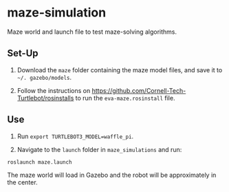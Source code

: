 # maze-simulation
Maze world and launch file to test maze-solving algorithms.

## Set-Up

1. Download the ```maze``` folder containing the maze model files, and save it to ```~/. gazebo/models```.

2. Follow the instructions on https://github.com/Cornell-Tech-Turtlebot/rosinstalls to run the ```eva-maze.rosinstall``` 
file.

## Use

1. Run  ```export TURTLEBOT3_MODEL=waffle_pi```.

2. Navigate to the ```launch``` folder in ```maze_simulations``` and run: 

```
roslaunch maze.launch
```

The maze world will load  in Gazebo and the robot will be approximately in the center.
